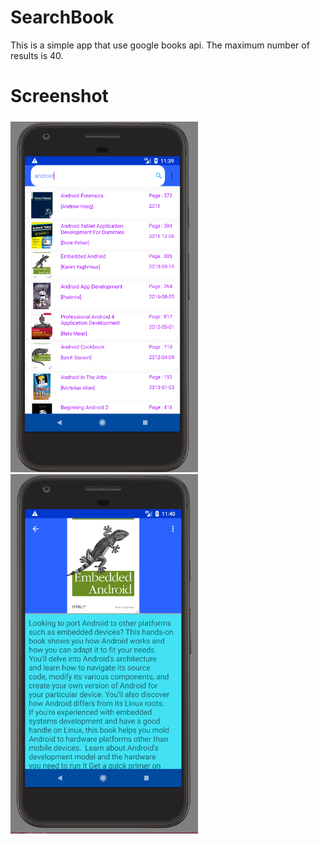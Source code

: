 # SearchBook
This is a simple app that use google books api. The maximum number of results is 40.

# Screenshot
<img src="https://github.com/Smarpit-Singh/SearchBook/blob/master/screen_book_demo.png" width="300"/>  
<br>
<img src="https://github.com/Smarpit-Singh/SearchBook/blob/master/screen_book_demo_2.png" width="300"/>

